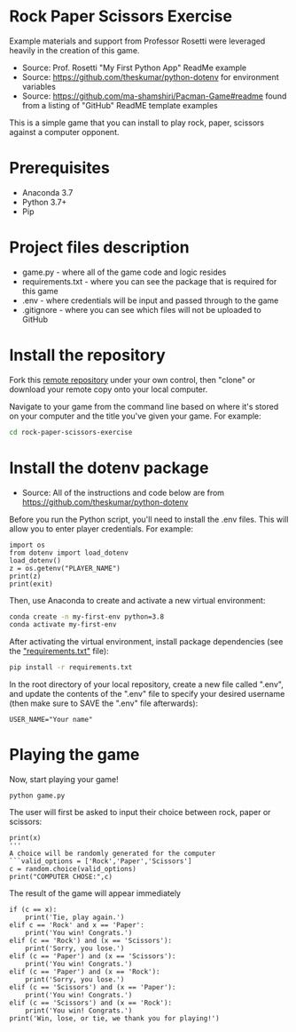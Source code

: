 # Rock Paper Scissors Exercise
Example materials and support from Professor Rosetti were leveraged heavily in the creation of this game.
+ Source: Prof. Rosetti "My First Python App" ReadMe example
+ Source: https://github.com/theskumar/python-dotenv for environment variables
+ Source: https://github.com/ma-shamshiri/Pacman-Game#readme found from a listing of "GitHub" ReadME template examples

This is a simple game that you can install to play rock, paper, scissors against a computer opponent.

# Prerequisites
+ Anaconda 3.7
+ Python 3.7+
+ Pip

# Project files description
+ game.py - where all of the game code and logic resides
+ requirements.txt - where you can see the package that is required for this game
+ .env - where credentials will be input and passed through to the game
+ .gitignore - where you can see which files will not be uploaded to GitHub


# Install the repository
Fork this [remote repository](https://github.com/carlsonclaire/rock-paper-scissors-exercise-CC) under your own control, then "clone" or download your remote copy onto your local computer.

Navigate to your game from the command line based on where it's stored on your computer and the title you've given your game. For example:

```sh
cd rock-paper-scissors-exercise
```

# Install the dotenv package
+ Source: All of the instructions and code below are from https://github.com/theskumar/python-dotenv

Before you run the Python script, you'll need to install the .env files. This will allow you to enter player credentials. For example:

```
import os
from dotenv import load_dotenv
load_dotenv()
z = os.getenv("PLAYER_NAME")
print(z)
print(exit)
```
Then, use Anaconda to create and activate a new virtual environment:

```sh
conda create -n my-first-env python=3.8
conda activate my-first-env
```

After activating the virtual environment, install package dependencies (see the ["requirements.txt"](/requirements.txt) file):

```sh
pip install -r requirements.txt
```

In the root directory of your local repository, create a new file called ".env", and update the contents of the ".env" file to specify your desired username (then make sure to SAVE the ".env" file afterwards):

    USER_NAME="Your name"

# Playing the game
Now, start playing your game!
```
python game.py
```
The user will first be asked to input their choice between rock, paper or scissors:

```x=input("Please choose and type in 'Rock', 'Paper', 'Scissors'")
print(x)
'''
A choice will be randomly generated for the computer
```valid_options = ['Rock','Paper','Scissors']
c = random.choice(valid_options)
print("COMPUTER CHOSE:",c)
```
The result of the game will appear immediately
```
if (c == x):
    print('Tie, play again.')
elif c == 'Rock' and x == 'Paper':
    print('You win! Congrats.')
elif (c == 'Rock') and (x == 'Scissors'):
    print('Sorry, you lose.')
elif (c == 'Paper') and (x == 'Scissors'):
    print('You win! Congrats.')
elif (c == 'Paper') and (x == 'Rock'):
    print('Sorry, you lose.')
elif (c == 'Scissors') and (x == 'Paper'):
    print('You win! Congrats.')
elif (c == 'Scissors') and (x == 'Rock'):
    print('You win! Congrats.')
print('Win, lose, or tie, we thank you for playing!')
```
